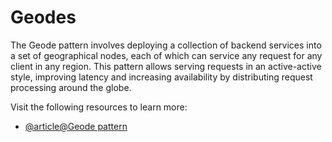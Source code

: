 # Geodes

The Geode pattern involves deploying a collection of backend services into a set of geographical nodes, each of which can service any request for any client in any region. This pattern allows serving requests in an active-active style, improving latency and increasing availability by distributing request processing around the globe.

Visit the following resources to learn more:

- [@article@Geode pattern](https://learn.microsoft.com/en-us/azure/architecture/patterns/geodes)